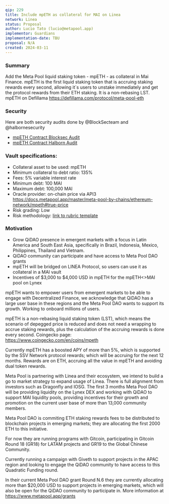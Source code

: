 ```yaml
---
qip: 229
title: Include mpETH as collateral for MAI on Linea
network: Linea
status: Proposal
author: Lucio Tato (lucio@metapool.app)
implementor: Guardians
implementation-date: TBU
proposal: N/A
created: 2024-03-11
---
```


### Summary

Add the Meta Pool liquid staking token - mpETH - as collateral in Mai Finance. mpETH is the first liquid staking token that is accruing staking rewards every second, allowing it´s users to unstake immediately and get the protocol rewards from their ETH staking. It is a non-rebasing LST.
mpETH on Defillama https://defillama.com/protocol/meta-pool-eth

### Security

Here are both security audits done by @BlockSecteam and @halbornesecurity

* [mpETH Contract Blocksec Audit](https://docs.metapool.app/master/security/audits/blocksec-audit#audit-staking-eth-with-meta-pool-on-ethereum)
* [mpETH Contract Halborn Audit](https://github.com/HalbornSecurity/PublicReports/blob/master/Solidity%20Smart%20Contract%20Audits/MetaPool_ETH_Staking_Smart_Contract_Security_Audit_Report_Halborn_Final.pdf)

### Vault specifications:

* Collateral asset to be used: mpETH
* Minimum collateral to debt ratio: 135%
* Fees: 5% variable interest rate
* Minimum debt: 100 MAI
* Maximum debt: 100,000 MAI
* Oracle provider: on-chain price via API3 https://docs.metapool.app/master/meta-pool-by-chains/ethereum-network/mpeth#true-price
* Risk grading: Low
* Risk methodology: [link to rubric template](https://docs.google.com/spreadsheets/d/18sRPJRLx9wwQv70v0_UDbDaSxlUx0xr1n_eoPHrg6fM/edit?usp=sharing)

### Motivation
* Grow QiDAO presence in emergent markets with a focus in Latin America and South East Asia, specifically in Brazil, Indonesia, Mexico, Philippines, Thailand and Vietnam.
* QiDAO community can participate and have access to Meta Pool DAO grants
* mpETH will be bridged on LINEA Protocol, so users can use it as collateral in a MAI vault
* Incentives of $3,000 to $4,000 USD in mpETH for the mpETH<>MAI pool on Lynex 

mpETH wants to empower users from emergent markets to be able to engage with Decentralized Finance, we acknowledge that QiDAO has a large user base in these regions and the Meta Pool DAO wants to support its growth. Working to onboard millions of users.

mpETH is a non-rebasing liquid staking token (LST), which means the scenario of depegged price is reduced and does not need a wrapping to accrue staking rewards, plus the calculation of the accruing rewards is done every second. Coingecko page: https://www.coingecko.com/en/coins/mpeth

Currently mpETH has a boosted APY of more than 5%, which is supported by the SSV Network protocol rewards; which will be accruing for the next 12 months. Rewards are on ETH, accruing all the value in mpETH and avoiding dual token rewards. 

Meta Pool is partnering with Linea and their ecosystem, we intend to build a go to market strategy to expand usage of Linea. There is full alignment from investors such as Dragonfly and IOSG. The first 3 months Meta Pool DAO will be providing liquidity on the Lynex DEX and working with QiDAO to support MAI liquidity pools, providing incentives for their growth and promotion on the current user base of more than 13,000 community members.

Meta Pool DAO is commiting ETH staking rewards fees to be distributed to blockchain projects in emerging markets; they are allocating the first 2000 ETH to this initiative. 

For now they are running programs with Gitcoin, participating in Gitcoin Round 18 (GR18) for LATAM projects and GR19 to the Global Chinese Community.

Currently running a campaign with Giveth to support projects in the APAC region and looking to engage the QiDAO community to have access to this Quadratic Funding round.

In their current Meta Pool DAO grant Round N.6 they are currently allocating more than $20,000 USD to support projects in emerging markets, which will also be open for the QiDAO community to participate in. More information at https://www.metapool.app/grants
